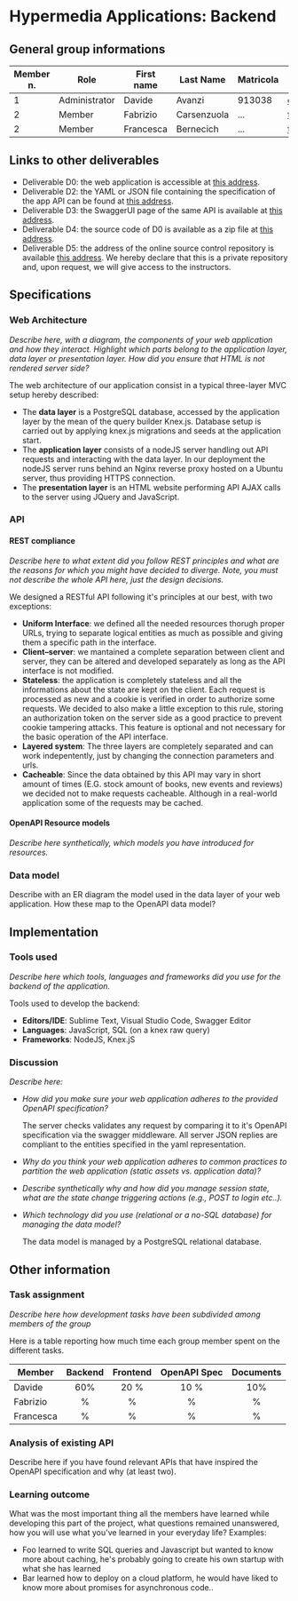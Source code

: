 # Hypermedia Applications: Backend

## General group informations

| Member n.     | Role           | First name | Last Name | Matricola | Email Address |
| ------------- | -------------  | ---------- | --------- | --------- | ------------- |
| 1             | Administrator | Davide     | Avanzi    | 913038    | davide1.avanzi@mail.polimi.it |
| 2     | Member  | Fabrizio | Carsenzuola | ... | fabrizio.carsenzuola@mail.polimi.it |
| 2     | Member  | Francesca | Bernecich | ... | francesca.bernecich@mail.polimi.it |


## Links to other deliverables

- Deliverable D0: the web application is accessible at
  [this address](https://hyp.avanzi.dev).
- Deliverable D2: the YAML or JSON file containing the specification of the app
  API can be found at [this address](https://example.com/backend/spec.yaml).
- Deliverable D3: the SwaggerUI page of the same API is available at
  [this address](https://hyp.avanzi.dev/docs/).
- Deliverable D4: the source code of D0 is available as a zip file at
  [this address](https://example.com/backend/app.zip).
- Deliverable D5: the address of the online source control repository is
  available [this address](https://github.com/davideavanzi/bookstore). We hereby declare that this
  is a private repository and, upon request, we will give access to the
  instructors.
## Specifications
### Web Architecture
*Describe here, with a diagram, the components of your web application and how
they interact. Highlight which parts belong to the application layer, data layer
or presentation layer. How did you ensure that HTML is not rendered server side?*

The web architecture of our application consist in a typical three-layer MVC setup hereby described:
- The **data layer** is a PostgreSQL database, accessed by the application layer by the mean of the query builder Knex.js. Database setup is carried out by applying knex.js migrations and seeds at the application start. 
- The **application layer** consists of a nodeJS server handling out API requests and interacting with the data layer. In our deployment the nodeJS server runs behind an Nginx reverse proxy hosted on a Ubuntu server, thus providing HTTPS connection.
- The **presentation layer** is an HTML website performing API AJAX calls to the server using JQuery and JavaScript.
### API
#### REST compliance
*Describe here to what extent did you follow REST principles and what are the
reasons for which you might have decided to diverge. Note, you must not describe
the whole API here, just the design decisions.*

We designed a RESTful API following it's principles at our best, with two exceptions:
- **Uniform Interface**: we defined all the needed resources thorugh proper URLs, trying to separate logical entities as much as possible and giving them a specific path in the interface. 
- **Client–server**: we mantained a complete separation between client and server, they can be altered and developed separately as long as the API interface is not modified.
- **Stateless**: the application is completely stateless and all the informations about the state are kept on the client. Each request is processed as new and a cookie is verified in order to authorize some requests. We decided to also make a little exception to this rule, storing an authorization token on the server side as a good practice to prevent cookie tampering attacks. This feature is optional and not necessary for the basic operation of the API interface.
- **Layered system**: The three layers are completely separated and can work indepentently, just by changing the connection parameters and urls.
- **Cacheable**: Since the data obtained by this API may vary in short amount of times (E.G. stock amount of books, new events and reviews) we decided not to make requests cacheable. Although in a real-world application some of the requests may be cached.

#### OpenAPI Resource models
*Describe here synthetically, which models you have introduced for resources.*
### Data model
Describe with an ER diagram the model used in the data layer of your web
application. How these map to the OpenAPI data model?
## Implementation
### Tools used
*Describe here which tools, languages and frameworks did you use for the backend
of the application.*

Tools used to develop the backend:
- **Editors/IDE**: Sublime Text, Visual Studio Code, Swagger Editor
- **Languages**: JavaScript, SQL (on a knex raw query)
- **Frameworks**: NodeJS, Knex.jS 

### Discussion
*Describe here:*
- *How did you make sure your web application adheres to the provided OpenAPI
  specification?*

  The server checks validates any request by comparing it to it's OpenAPI specification via the swagger middleware. All server JSON replies are compliant to the entities specified in the yaml representation.
- *Why do you think your web application adheres to common practices to partition
  the web application (static assets vs. application data)?*

- *Describe synthetically why and how did you manage session state, what are the
  state change triggering actions (e.g., POST to login etc..).*

- *Which technology did you use (relational or a no-SQL database) for managing
  the data model?*

  The data model is managed by a PostgreSQL relational database.
  
## Other information

### Task assignment
*Describe here how development tasks have been subdivided among members of the
group*

Here is a table reporting how much time each group member spent on the different tasks. 

| Member | Backend | Frontend | OpenAPI Spec | Documents |
| ------ |:-------:|:--------:|:------------:|:---------:|
| Davide | 60%     | 20 %     | 10 %         | 10%       | 
| Fabrizio | % | % | % | % |
| Francesca | % | % | % | % |


### Analysis of existing API

Describe here if you have found relevant APIs that have inspired the OpenAPI
specification and why (at least two).

### Learning outcome
What was the most important thing all the members have learned while developing this part of the project, what questions remained unanswered, how you will use what you've learned in your everyday life?
Examples:
- Foo learned to write SQL queries and Javascript but wanted to know more about caching, he's probably going to create his own startup with what she has learned
- Bar learned how to deploy on a cloud platform, he would have liked to know
  more about promises for asynchronous code..
